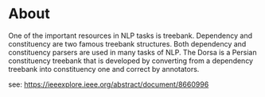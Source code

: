 # About
One of the important resources in NLP tasks is treebank. Dependency and constituency are two famous treebank structures. Both dependency and constituency parsers are used in many tasks of NLP. The Dorsa is a Persian constituency treebank that is developed by converting from a dependency treebank into constituency one and correct by annotators.

see: https://ieeexplore.ieee.org/abstract/document/8660996

